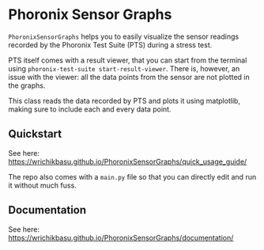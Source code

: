 # Phoronix Sensor Graphs
`PhoronixSensorGraphs` helps you to easily visualize the sensor readings recorded by the Phoronix Test Suite (PTS) during a stress test.

PTS itself comes with a result viewer, that you can start from the terminal using `phoronix-test-suite start-result-viewer`. There is, however, an issue with the viewer: all the data points from the sensor are not plotted in the graphs.

This class reads the data recorded by PTS and plots it using matplotlib, making sure to include each and every data point.

## Quickstart

See here: https://wrichikbasu.github.io/PhoronixSensorGraphs/quick_usage_guide/

The repo also comes with a `main.py` file so that you can directly edit and run it without much fuss.

## Documentation

See here: https://wrichikbasu.github.io/PhoronixSensorGraphs/documentation/

